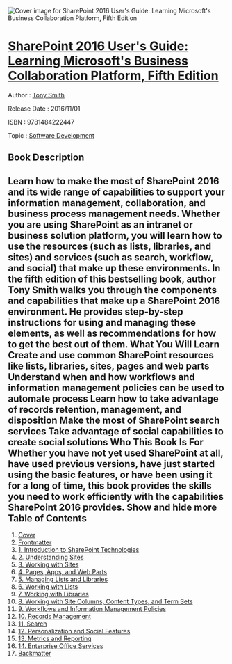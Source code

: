 ![Cover image for SharePoint 2016 User&#39;s Guide: Learning Microsoft&#39;s Business Collaboration Platform, Fifth Edition](https://imgdetail.ebookreading.net/cover/cover/software_development/EB9781484222447.jpg)

[SharePoint 2016 User&#39;s Guide: Learning Microsoft&#39;s Business Collaboration Platform, Fifth Edition](https://ebookreading.net/view/book/SharePoint+2016+User%26%2339%3Bs+Guide%3A+Learning+Microsoft%26%2339%3Bs+Business+Collaboration+Platform%2C+Fifth+Edition-EB9781484222447_1.html "SharePoint 2016 User&#39;s Guide: Learning Microsoft&#39;s Business Collaboration Platform, Fifth Edition")
====================================================================================================================

Author : [Tony Smith](https://ebookreading.net/search/author/Tony+Smith)

Release Date : 2016/11/01

ISBN : 9781484222447

Topic : [Software Development](https://ebookreading.net/search/category/software-development)

Book Description
-----------------

 Learn how to make the most of SharePoint 2016 and its wide range of capabilities to support your information management, collaboration, and business process management needs. Whether you are using SharePoint as an intranet or business solution platform, you will learn how to use the resources (such as lists, libraries, and sites) and services (such as search, workflow, and social) that make up these environments. In the fifth edition of this bestselling book, author Tony Smith walks you through the components and capabilities that make up a SharePoint 2016 environment. He provides step-by-step instructions for using and managing these elements, as well as recommendations for how to get the best out of them.
What You Will Learn
Create and use common SharePoint resources like lists, libraries, sites, pages and web parts
Understand when and how workflows and information management policies can be used to automate process
Learn how to take advantage of records retention, management, and disposition
Make the most of SharePoint search services
Take advantage of social capabilities to create social solutions
Who This Book Is For
Whether you have not yet used SharePoint at all, have used previous versions, have just started using the basic features, or have been using it for a long of time, this book provides the skills you need to work efficiently with the capabilities SharePoint 2016 provides.
        Show and hide more                
Table of Contents
-----------------

1. [Cover](https://ebookreading.net/view/book/SharePoint+2016+User%26%2339%3Bs+Guide%3A+Learning+Microsoft%26%2339%3Bs+Business+Collaboration+Platform%2C+Fifth+Edition-EB9781484222447_1.html)
1. [Frontmatter](https://ebookreading.net/view/book/SharePoint+2016+User%26%2339%3Bs+Guide%3A+Learning+Microsoft%26%2339%3Bs+Business+Collaboration+Platform%2C+Fifth+Edition-EB9781484222447_2.html)
1. [1. Introduction to SharePoint Technologies](https://ebookreading.net/view/book/SharePoint+2016+User%26%2339%3Bs+Guide%3A+Learning+Microsoft%26%2339%3Bs+Business+Collaboration+Platform%2C+Fifth+Edition-EB9781484222447_3.html)
1. [2. Understanding Sites](https://ebookreading.net/view/book/SharePoint+2016+User%26%2339%3Bs+Guide%3A+Learning+Microsoft%26%2339%3Bs+Business+Collaboration+Platform%2C+Fifth+Edition-EB9781484222447_4.html)
1. [3. Working with Sites](https://ebookreading.net/view/book/SharePoint+2016+User%26%2339%3Bs+Guide%3A+Learning+Microsoft%26%2339%3Bs+Business+Collaboration+Platform%2C+Fifth+Edition-EB9781484222447_5.html)
1. [4. Pages, Apps, and Web Parts](https://ebookreading.net/view/book/SharePoint+2016+User%26%2339%3Bs+Guide%3A+Learning+Microsoft%26%2339%3Bs+Business+Collaboration+Platform%2C+Fifth+Edition-EB9781484222447_6.html)
1. [5. Managing Lists and Libraries](https://ebookreading.net/view/book/SharePoint+2016+User%26%2339%3Bs+Guide%3A+Learning+Microsoft%26%2339%3Bs+Business+Collaboration+Platform%2C+Fifth+Edition-EB9781484222447_7.html)
1. [6. Working with Lists](https://ebookreading.net/view/book/SharePoint+2016+User%26%2339%3Bs+Guide%3A+Learning+Microsoft%26%2339%3Bs+Business+Collaboration+Platform%2C+Fifth+Edition-EB9781484222447_8.html)
1. [7. Working with Libraries](https://ebookreading.net/view/book/SharePoint+2016+User%26%2339%3Bs+Guide%3A+Learning+Microsoft%26%2339%3Bs+Business+Collaboration+Platform%2C+Fifth+Edition-EB9781484222447_9.html)
1. [8. Working with Site Columns, Content Types, and Term Sets](https://ebookreading.net/view/book/SharePoint+2016+User%26%2339%3Bs+Guide%3A+Learning+Microsoft%26%2339%3Bs+Business+Collaboration+Platform%2C+Fifth+Edition-EB9781484222447_10.html)
1. [9. Workflows and Information Management Policies](https://ebookreading.net/view/book/SharePoint+2016+User%26%2339%3Bs+Guide%3A+Learning+Microsoft%26%2339%3Bs+Business+Collaboration+Platform%2C+Fifth+Edition-EB9781484222447_11.html)
1. [10. Records Management](https://ebookreading.net/view/book/SharePoint+2016+User%26%2339%3Bs+Guide%3A+Learning+Microsoft%26%2339%3Bs+Business+Collaboration+Platform%2C+Fifth+Edition-EB9781484222447_12.html)
1. [11. Search](https://ebookreading.net/view/book/SharePoint+2016+User%26%2339%3Bs+Guide%3A+Learning+Microsoft%26%2339%3Bs+Business+Collaboration+Platform%2C+Fifth+Edition-EB9781484222447_13.html)
1. [12. Personalization and Social Features](https://ebookreading.net/view/book/SharePoint+2016+User%26%2339%3Bs+Guide%3A+Learning+Microsoft%26%2339%3Bs+Business+Collaboration+Platform%2C+Fifth+Edition-EB9781484222447_14.html)
1. [13. Metrics and Reporting](https://ebookreading.net/view/book/SharePoint+2016+User%26%2339%3Bs+Guide%3A+Learning+Microsoft%26%2339%3Bs+Business+Collaboration+Platform%2C+Fifth+Edition-EB9781484222447_15.html)
1. [14. Enterprise Office Services](https://ebookreading.net/view/book/SharePoint+2016+User%26%2339%3Bs+Guide%3A+Learning+Microsoft%26%2339%3Bs+Business+Collaboration+Platform%2C+Fifth+Edition-EB9781484222447_16.html)
1. [Backmatter](https://ebookreading.net/view/book/SharePoint+2016+User%26%2339%3Bs+Guide%3A+Learning+Microsoft%26%2339%3Bs+Business+Collaboration+Platform%2C+Fifth+Edition-EB9781484222447_17.html)
